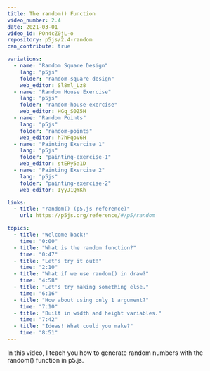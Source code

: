```yaml
---
title: The random() Function
video_number: 2.4
date: 2021-03-01
video_id: POn4cZ0jL-o
repository: p5js/2.4-random
can_contribute: true

variations:
  - name: "Random Square Design"
    lang: "p5js"
    folder: "random-square-design"
    web_editor: Sl8ml_Lz8
  - name: "Random House Exercise"
    lang: "p5js"
    folder: "random-house-exercise"
    web_editor: HGq_S0Z5H
  - name: "Random Points"
    lang: "p5js"
    folder: "random-points"
    web_editor: h7hFqoV6H
  - name: "Painting Exercise 1"
    lang: "p5js"
    folder: "painting-exercise-1"
    web_editor: stERy5a1D
  - name: "Painting Exercise 2"
    lang: "p5js"
    folder: "painting-exercise-2"
    web_editor: IyyJ1QYKh

links:
  - title: "random() (p5.js reference)"
    url: https://p5js.org/reference/#/p5/random

topics:
  - title: "Welcome back!"
    time: "0:00"
  - title: "What is the random function?"
    time: "0:47"
  - title: "Let's try it out!"
    time: "2:10"
  - title: "What if we use random() in draw?"
    time: "4:58"
  - title: "Let's try making something else."
    time: "6:16"
  - title: "How about using only 1 argument?"
    time: "7:10"
  - title: "Built in width and height variables."
    time: "7:42"
  - title: "Ideas! What could you make?"
    time: "8:51"
---
```


In this video, I teach you how to generate random numbers with the random() function in p5.js.

